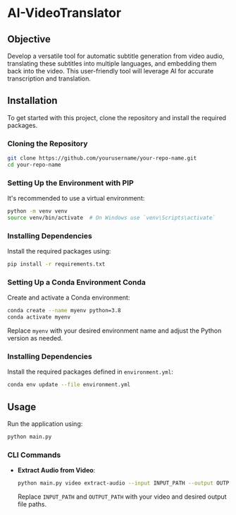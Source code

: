 # AI-VideoTranslator

## Objective
Develop a versatile tool for automatic subtitle generation from video audio, translating these subtitles into multiple languages, and embedding them back into the video. This user-friendly tool will leverage AI for accurate transcription and translation.

## Installation

To get started with this project, clone the repository and install the required packages.

### Cloning the Repository
```bash
git clone https://github.com/yourusername/your-repo-name.git
cd your-repo-name
```

### Setting Up the Environment with PIP
It's recommended to use a virtual environment:
```bash
python -m venv venv
source venv/bin/activate  # On Windows use `venv\Scripts\activate`
```

### Installing Dependencies
Install the required packages using:
```bash
pip install -r requirements.txt
```

### Setting Up a Conda Environment Conda
Create and activate a Conda environment:
```bash
conda create --name myenv python=3.8
conda activate myenv
```
Replace `myenv` with your desired environment name and adjust the Python version as needed.

### Installing Dependencies
Install the required packages defined in `environment.yml`:
```bash
conda env update --file environment.yml
```


## Usage

Run the application using:
```bash
python main.py
```

### CLI Commands
- **Extract Audio from Video**:
  ```bash
  python main.py video extract-audio --input INPUT_PATH --output OUTPUT_PATH
  ```
  Replace `INPUT_PATH` and `OUTPUT_PATH` with your video and desired output file paths.
